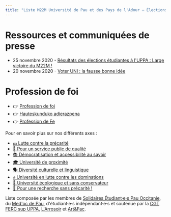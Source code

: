 ```yaml
---
title: "Liste M22M Université de Pau et des Pays de l'Adour – Élections 2020"
---
```


# Ressources et communiquées de presse
- 25 novembre 2020 - [Résultats des élections étudiantes à l'UPPA : Large victoire du M22M !](assets/pdf/2020/Résultats-des-élections-étudiantes-à-lUPPA-Large-victoire-du-M22M-.pdf)
- 20 novembre 2020 - [Voter UNI : la fausse bonne idée](assets/pdf/2020/Voter_l_UNI_la_fausse_bonne_idee.pdf)


# Profession de foi
<div class="professionfoi" markdown="1">

- 👉 [Profession de foi](assets/pdf/2020/Profession-de-foi-du-M22M.pdf)
- 👉 [Hauteskunduko adierazpena](assets/pdf/2020/Profession_de_foi_eus.pdf)
- 👉 [Profession de Fe](assets/pdf/2020/Profession_de_foi_oc.pdf)

</div>

Pour en savoir plus sur nos différents axes :

<div class="professionfoi" markdown="1">

- [💶 Lutte contre la précarité](assets/pdf/2020/M22M-lutte-contre-la-precarite.pdf)
- [👥 Pour un service public de qualité](assets/pdf/2020/M22M_pour_un_service_publique_de_qualite.pdf)
- [📚 Démocratisation et accessibilité au savoir](assets/pdf/2020/M22M_democratisation_et_accessibilite_au_savoir.pdf)
- [🎓 Université de proximité](assets/pdf/2020/M22M_pour_une_universite_de_proximite.pdf)
- [🗣️ Diversité culturelle et linguistique](assets/pdf/2020/M22M_pour_une_diversite_culturelle_et_linguistique.pdf)
- [✊ Université en lutte contre les dominations](assets/pdf/2020/M22M-lutte-contre-les-dominations.pdf)
- [🌱 Université écologique et sans conservateur](assets/pdf/2020/M22M_pour_une_universite_ecologique_et_sans_conservateur.pdf)
- [🥼 Pour une recherche sans précarité !](assets/pdf/2020/M22M_Recherche.pdf)

</div>


Liste composée par les membres de [Solidaires Étudiant·e·s Pau Occitanie](https://www.facebook.com/solidairesetudiantespauoccitanie/), du [Med'oc de Pau](https://www.facebook.com/medocdepau), d'étudiant·e·s indépendant·e·s et soutenue par la [CGT FERC sup UPPA](https://cgt.fercsup.net/syndicats/aquitaine-limousin-poitou-charentes/universite-de-pau-et-des-pays-de-l-adour-uppa/), [L'Arrosoir](https://larrosoirpau.legtux.org/) et [Art&Fac](https://www.facebook.com/art.et.fac.pau/).
